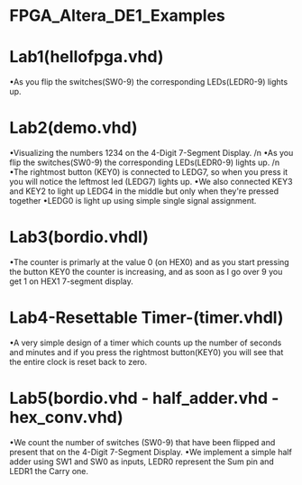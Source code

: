 # FPGA_Altera_DE1_Examples

# Lab1(hellofpga.vhd)
•As you flip the switches(SW0-9) the corresponding LEDs(LEDR0-9) lights up.

# Lab2(demo.vhd)
•Visualizing the numbers 1234 on the 4-Digit 7-Segment Display. /n
•As you flip the switches(SW0-9) the corresponding LEDs(LEDR0-9) lights up. /n
•The rightmost button (KEY0) is connected to LEDG7, so when you press it you will notice the leftmost led (LEDG7) lights up.
•We also connected KEY3 and KEY2 to light up LEDG4 in the middle but only when they're pressed together 
•LEDG0 is light up using simple single signal assignment.

# Lab3(bordio.vhdl)
•The counter is primarly at the value 0 (on HEX0) and as you start pressing the button KEY0 the counter is increasing, and as soon as I go over 9 you get 1 on HEX1 7-segment display. 

# Lab4-Resettable Timer-(timer.vhdl)
•A very simple design of a timer which counts up the number of seconds and minutes and if you press the rightmost button(KEY0) you will see that the entire clock is reset back to zero.

# Lab5(bordio.vhd - half_adder.vhd - hex_conv.vhd)
•We count the number of switches (SW0-9) that have been flipped and present that on the 4-Digit 7-Segment Display.
•We implement a simple half adder using SW1 and SW0 as inputs, LEDR0 represent the Sum pin and LEDR1 the Carry one.


